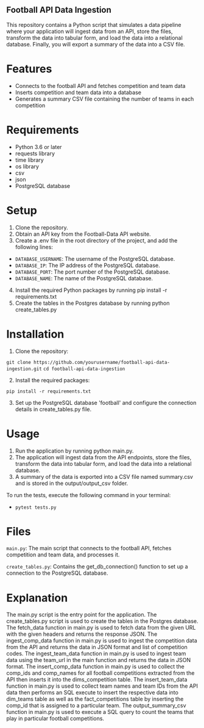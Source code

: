 ## Football API Data Ingestion

This repository contains a Python script that simulates a data pipeline where your application will ingest data from an API, store the files, transform the data into tabular form, and load the data into a relational database. Finally, you will export a summary of the data into a CSV file.

# Features

- Connects to the football API and fetches competition and team data
- Inserts competition and team data into a database
- Generates a summary CSV file containing the number of teams in each competition

# Requirements

- Python 3.6 or later
- requests library
- time library
- os library 
- csv
- json
- PostgreSQL database

# Setup

1. Clone the repository.
2. Obtain an API key from the Football-Data API website.
3. Create a .env file in the root directory of the project, and add the following lines:

- `DATABASE_USERNAME`: The username of the PostgreSQL database.
- `DATABASE_IP`: The IP address of the PostgreSQL database.
- `DATABASE_PORT`: The port number of the PostgreSQL database.
- `DATABASE_NAME`: The name of the PostgreSQL database.

4. Install the required Python packages by running pip install -r requirements.txt
5. Create the tables in the Postgres database by running python create_tables.py

# Installation

1. Clone the repository:

`git clone https://github.com/yourusername/football-api-data-ingestion.git`
`cd football-api-data-ingestion`

2. Install the required packages:

`pip install -r requirements.txt`

3. Set up the PostgreSQL database 'football' and configure the connection details in create_tables.py file.

# Usage

1. Run the application by running python main.py.
2. The application will ingest data from the API endpoints, store the files, transform the data into tabular form, and load the data into a relational database.
3. A summary of the data is exported into a CSV file named summary.csv and is stored in the output/output_csv folder.

To run the tests, execute the following command in your terminal:

- `pytest tests.py`

# Files

`main.py`: The main script that connects to the football API, fetches competition and team data, and processes it.

`create_tables.py`: Contains the get_db_connection() function to set up a connection to the PostgreSQL database.

# Explanation

The main.py script is the entry point for the application.
The create_tables.py script is used to create the tables in the Postgres database.
The fetch_data function in main.py is used to fetch data from the given URL with the given headers and returns the response JSON.
The ingest_comp_data function in main.py is used to ingest the competition data from the API and returns the data in JSON format and list of competition codes.
The ingest_team_data function in main.py is used to ingest team data using the team_url in the main function and returns the data in JSON format.
The insert_comp_data function in main.py is used to collect the comp_ids and comp_names for all football competitions extracted from the API then inserts it into the dims_competition table.
The insert_team_data function in main.py is used to collect team names and team IDs from the API data then performs an SQL execute to insert the respective data into dim_teams table as well as the fact_competitions table by inserting the comp_id that is assigned to a particular team.
The output_summary_csv function in main.py is used to execute a SQL query to count the teams that play in particular football competitions.
